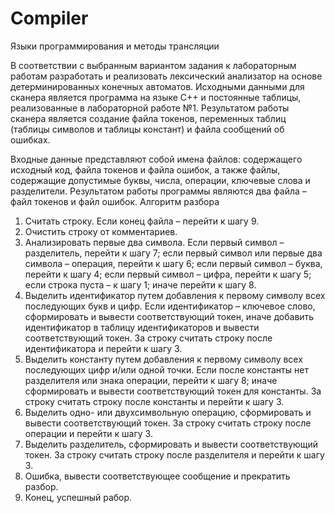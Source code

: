 # Compiler
Языки программирования и методы трансляции

  В соответствии с выбранным вариантом задания к лабораторным работам разработать и реализовать лексический анализатор на основе детерминированных конечных автоматов. Исходными данными для сканера является программа на языке С++ и постоянные таблицы, реализованные в лабораторной работе №1. Результатом работы сканера является создание файла токенов, переменных таблиц (таблицы символов и таблицы констант) и файла сообщений об ошибках.
  
  Входные данные представляют собой имена файлов: содержащего исходный код, файла токенов и файла ошибок, а также файлы, содержащие допустимые буквы, числа, операции, ключевые слова и разделители. Результатом работы программы являются два файла – файл токенов и файл ошибок.
  Алгоритм разбора
1. Считать строку. Если конец файла – перейти к шагу 9.
2. Очистить строку от комментариев.
3. Анализировать первые два символа. Если первый символ – разделитель, перейти к шагу 7; если первый символ или первые два символа – операция, перейти к шагу 6; если первый символ – буква, перейти к шагу 4; если первый символ – цифра, перейти к шагу 5; если строка пуста – к шагу 1; иначе перейти к шагу 8.
4. Выделить идентификатор путем добавления к первому символу всех последующих букв и цифр. Если идентификатор – ключевое слово, сформировать и вывести соответствующий токен, иначе добавить идентификатор в таблицу идентификаторов и вывести соответствующий токен. За строку считать строку после идентификатора и перейти к шагу 3.
5. Выделить константу путем добавления к первому символу всех последующих цифр и/или одной точки. Если после константы нет разделителя или знака операции, перейти к шагу 8; иначе сформировать и вывести соответствующий токен для константы. За строку считать строку после константы и перейти к шагу 3.
6. Выделить одно- или двухсимвольную операцию, сформировать и вывести соответствующий токен. За строку считать строку после операции и перейти к шагу 3.
7. Выделить разделитель, сформировать и вывести соответствующий токен. За строку считать строку после разделителя и перейти к шагу 3.
8. Ошибка, вывести соответствующее сообщение и прекратить разбор.
9. Конец, успешный рабор.
